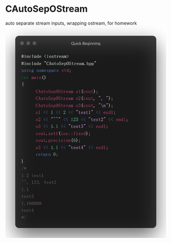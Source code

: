 # CAutoSepOStream
auto separate stream inputs, wrapping ostream, for homework  
![Quick Beginning](https://github.com/XTXTMTXTX/CAutoSepOStream/raw/main/Quick%20Beginning.png)  
